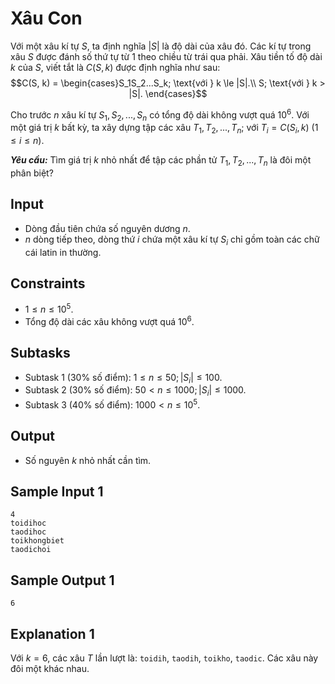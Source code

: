 # Xâu Con

Với một xâu kí tự $S,$ ta định nghĩa $|S|$ là độ dài của xâu đó. Các kí tự trong xâu $S$ được đánh số thứ tự từ $1$ theo chiều từ trái qua phải. Xâu tiền tố độ dài $k$ của $S,$ viết tắt là $C(S, k)$ được định nghĩa như sau:
$$C(S, k) = \begin{cases}S_1S_2...S_k; \text{với } k \le |S|.\\ S; \text{với } k > |S|. \end{cases}$$

Cho trước $n$ xâu kí tự $S_1, S_2,..., S_n$ có tổng độ dài không vượt quá $10^6$. Với một giá trị $k$ bất kỳ, ta xây dựng tập các xâu $T_1, T_2,..., T_n;$ với $T_i = C(S_i, k) \ (1 \le i \le n)$.

***Yêu cầu:*** Tìm giá trị $k$ nhỏ nhất để tập các phần tử $T_1, T_2,..., T_n$ là đôi một phân biệt?

## Input

- Dòng đầu tiên chứa số nguyên dương $n$.
- $n$ dòng tiếp theo, dòng thứ $i$ chứa một xâu kí tự $S_i$ chỉ gồm toàn các chữ cái latin in thường.

## Constraints

- $1 \le n \le 10^5$.
- Tổng độ dài các xâu không vượt quá $10^6$.

## Subtasks

- Subtask $1$ ($30\%$ số điểm): $1 \le n \le 50; |S_i| \le 100$.
- Subtask $2$ ($30\%$ số điểm): $50 < n \le 1000; |S_i| \le 1000$.
- Subtask $3$ ($40\%$ số điểm): $1000 < n \le 10^5$.

## Output

- Số nguyên $k$ nhỏ nhất cần tìm.

## Sample Input 1

```
4
toidihoc
taodihoc
toikhongbiet
taodichoi
```

## Sample Output 1

```
6
```

## Explanation 1

Với $k = 6,$ các xâu $T$ lần lượt là: `toidih`, `taodih`, `toikho`, `taodic`. Các xâu này đôi một khác nhau.
